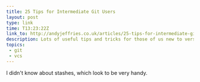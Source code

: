 ```yaml
---
title: 25 Tips for Intermediate Git Users
layout: post
type: link
time: T13:23:22Z
link_to: http://andyjeffries.co.uk/articles/25-tips-for-intermediate-git-users
description: Lots of useful tips and tricks for those of us new to version control with git.
topics:
 - git
 - vcs
---
```

I didn't know about stashes, which look to be very handy.